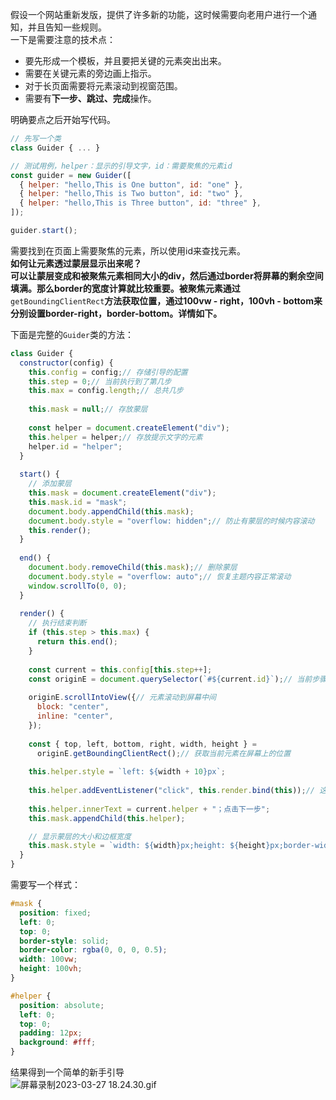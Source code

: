 假设一个网站重新发版，提供了许多新的功能，这时候需要向老用户进行一个通知，并且告知一些规则。<br />一下是需要注意的技术点：

- 要先形成一个模板，并且要把关键的元素突出出来。
- 需要在关键元素的旁边画上指示。
- 对于长页面需要将元素滚动到视窗范围。
- 需要有**下一步、跳过、完成**操作。

明确要点之后开始写代码。
```javascript
// 先写一个类
class Guider { ... }

// 测试用例，helper：显示的引导文字，id：需要聚焦的元素id
const guider = new Guider([
  { helper: "hello,This is One button", id: "one" },
  { helper: "hello,This is Two button", id: "two" },
  { helper: "hello,This is Three button", id: "three" },
]);

guider.start();
```
需要找到在页面上需要聚焦的元素，所以使用id来查找元素。<br />**如何让元素透过蒙层显示出来呢？**<br />**可以让蒙层变成和被聚焦元素相同大小的div，然后通过border将屏幕的剩余空间填满。那么border的宽度计算就比较重要。被聚焦元素通过**`getBoundingClientRect`**方法获取位置，通过100vw - right，100vh - bottom来分别设置border-right，border-bottom。详情如下。**

下面是完整的`Guider`类的方法：
```javascript
class Guider {
  constructor(config) {
    this.config = config;// 存储引导的配置
    this.step = 0;// 当前执行到了第几步
    this.max = config.length;// 总共几步
  
    this.mask = null;// 存放蒙层
  
    const helper = document.createElement("div");
    this.helper = helper;// 存放提示文字的元素
    helper.id = "helper";
  }
  
  start() {
    // 添加蒙层
    this.mask = document.createElement("div");
    this.mask.id = "mask";
    document.body.appendChild(this.mask);
    document.body.style = "overflow: hidden";// 防止有蒙层的时候内容滚动
    this.render();
  }
  
  end() {
    document.body.removeChild(this.mask);// 删除蒙层
    document.body.style = "overflow: auto";// 恢复主题内容正常滚动
    window.scrollTo(0, 0);
  }
  
  render() {
    // 执行结束判断
    if (this.step > this.max) {
      return this.end();
    }
  
    const current = this.config[this.step++];
    const originE = document.querySelector(`#${current.id}`);// 当前步骤的聚焦元素
  
    originE.scrollIntoView({// 元素滚动到屏幕中间
      block: "center",
      inline: "center",
    });
  
    const { top, left, bottom, right, width, height } =
      originE.getBoundingClientRect();// 获取当前元素在屏幕上的位置
  
    this.helper.style = `left: ${width + 10}px`;
  
    this.helper.addEventListener("click", this.render.bind(this));// 这里偷个懒，直接点击helper进行下一步。
  
    this.helper.innerText = current.helper + "；点击下一步";
    this.mask.appendChild(this.helper);

    // 显示蒙层的大小和边框宽度
    this.mask.style = `width: ${width}px;height: ${height}px;border-width: ${top}px calc(100vw - ${right}px) calc(100vh - ${bottom}px) ${left}px`;
  }
}
```
需要写一个样式：
```css
#mask {
  position: fixed;
  left: 0;
  top: 0;
  border-style: solid;
  border-color: rgba(0, 0, 0, 0.5);
  width: 100vw;
  height: 100vh;
}

#helper {
  position: absolute;
  left: 0;
  top: 0;
  padding: 12px;
  background: #fff;
}
```
结果得到一个简单的新手引导<br />![屏幕录制2023-03-27 18.24.30.gif](https://cdn.nlark.com/yuque/0/2023/gif/27969312/1679999416712-0b19bcf9-72cc-4bd3-b59c-3db6d942a654.gif#averageHue=%236b6b6b&clientId=uf417d1b1-b41a-4&from=drop&id=ud4bda12d&name=%E5%B1%8F%E5%B9%95%E5%BD%95%E5%88%B62023-03-27%2018.24.30.gif&originHeight=313&originWidth=501&originalType=binary&ratio=2&rotation=0&showTitle=false&size=337376&status=done&style=none&taskId=u897e7066-77b0-4d6c-8756-746c3f4ef0e&title=)
